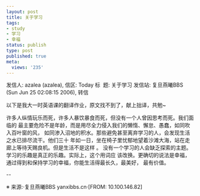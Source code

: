 ```yaml
---
layout: post
title: 关于学习
tags:
- study
- 学习
- 幸福
status: publish
type: post
published: true
meta:
  views: '235'
---
```

发信人: azalea (azalea), 信区: Today
标  题: 关于学习
发信站: 复旦燕曦BBS (Sun Jun 25 02:08:15 2006), 转信

以下是我大一时英语课的翻译作业，原文找不到了，献上拙译，共勉~

许多人纵情玩乐而死，许多人暴饮暴食而死，但没有一个人曾因思考而死。我们面临的
最主要危险不是年龄，而是用尽全力侵入我们的懒惰、懈怠、愚蠢，如同吹入百叶窗的风，
如同渗入沼地的积水。那些避免甚至离弃学习的人，会发现生活之水已排尽流干。他们三十
年如一日，坐在椅子里忧郁地望着沙滩大海，站在走廊上等待天赐良机。但是生活不是这样
。
没有一个学习的人会缺乏探索的主题。学习的乐趣是真正的乐趣。实际上，这个用词应
该改换。更确切的说法是幸福，通过得到和保持学习的幸福，你能生活得最长久，最美好，
最有价值。

--

※ 来源:·复旦燕曦BBS yanxibbs.cn·[FROM: 10.100.146.82] 
